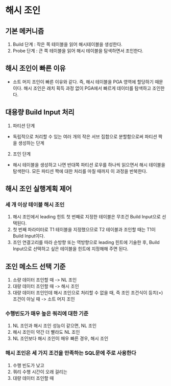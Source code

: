 # 해시 조인

## 기본 메커니즘

1. Build 단계 : 작은 쪽 테이블을 읽어 해시테이블을 생성한다.
2. Probe 단계 : 큰 쪽 테이블을 읽어 해시 테이블을 탐색하면서 조인한다.

## 해시 조인이 빠른 이유

+ 소트 머지 조인이 빠른 이유와 같다. 즉, 해시 테이블을 PGA 영역에 할당하기 때문이다. 해시 조인은 래치 획득 과정 없이 PGA에서 빠르게 데이터를 탐색하고 조인한다.

## 대용량 Build Input 처리

1. 파티션 단계
+ 독립적으로 처리할 수 있는 여러 개의 작은 서브 집합으로 분할함으로써 파티션 짝을 생성하는 단계

2. 조인 단계
+ 해시 테이블을 생성하고 나면 반대쪽 파티션 로우를 하나씩 읽으면서 해시 테이블을 탐색한다. 모든 파티션 짝에 대한 처리를 마칠 때까지 이 과정을 반복한다.

## 해시 조인 실행계획 제어

### 세 개 이상 테이블 해시 조인

1. 해시 조인에서 leading 힌트 첫 번째로 지정한 테이블은 무조건 Build Input으로 선택된다.
2. 첫 번째 파라미터로 T1 테이블을 지정했으므로 T2 테이블과 조인할 때는 T1이 Build Input이다.
3. 조인 연결고리를 따라 순방향 또는 역방향으로 leading 힌트에 기술한 후, Build Input으로 선택하고 싶은 테이블을 힌트에 지정해해 주면 된다.

## 조인 메소드 선택 기준

1. 소량 데이터 조인할 때 -> NL 조인
2. 대량 데이터 조인할 때 -> 해시 조인
3. 대량 데이터 조인인데 해시 조인으로 처리할 수 없을 때, 즉 조인 조건식이 등치(=) 조건이 아닐 때 -> 소트 머지 조인

### 수행빈도가 매우 높은 쿼리에 대한 기준

1. NL 조인과 해시 조인 성능이 같으면, NL 조인
2. 해시 조인이 약간 더 빨라도 NL 조인
3. NL 조인보다 해시 조인이 매우 빠른 경우, 해시 조인


### 해시 조인은 세 가지 조건을 만족하는 SQL문에 주로 사용한다

1. 수행 빈도가 낮고
2. 쿼리 수행 시간이 오래 걸리는
3. 대량 데이터 조인할 때
